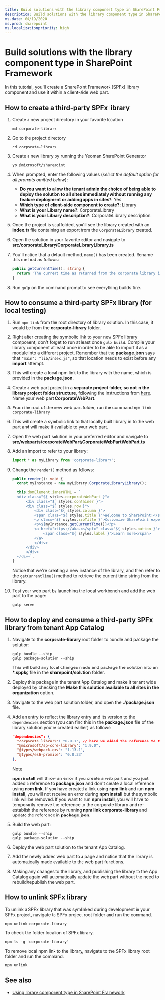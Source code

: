 ```yaml
---
title: Build solutions with the library component type in SharePoint Framework
description: Build solutions with the library component type in SharePoint Framework
ms.date: 06/19/2020
ms.prod: sharepoint
ms.localizationpriority: high
---
```


# Build solutions with the library component type in SharePoint Framework

In this tutorial, you'll create a SharePoint Framework (SPFx) library component and use it within a client-side web part.

## How to create a third-party SPFx library

1. Create a new project directory in your favorite location

    ```console
    md corporate-library
    ```

1. Go to the project directory

    ```console
    cd corporate-library
    ```

1. Create a new library by running the Yeoman SharePoint Generator

    ```console
    yo @microsoft/sharepoint
    ```

1. When prompted, enter the following values (*select the default option for all prompts omitted below*):

    - **Do you want to allow the tenant admin the choice of being able to deploy the solution to all sites immediately without running any feature deployment or adding apps in sites?**: Yes
    - **Which type of client-side component to create?**: Library
    - **What is your Library name?**: CorporateLibrary
    - **What is your Library description?**: CorporateLibrary description

1. Once the project is scaffolded, you'll see the library created with an **index.ts** file containing an export from the `CorporateLibrary` created.
1. Open the solution in your favorite editor and navigate to **src/corporateLibrary/CorporateLibraryLibrary.ts**
1. You'll notice that a default method, `name()` has been created. Rename this method as follows:

    ```typescript
    public getCurrentTime(): string {
      return 'The current time as returned from the corporate library is ' + new Date().toTimeString();
    }
    ```

1. Run `gulp` on the command prompt to see everything builds fine.

## How to consume a third-party SPFx library (for local testing)

1. Run `npm link` from the root directory of library solution. In this case, it would be from the **corporate-library** folder.
1. Right after creating the symbolic link to your new SPFx library component, don't forget to run at least once `gulp build`. Compile your library component at least once in order to be able to import it as a module into a different project. Remember that the **package.json** says that `"main": "lib/index.js"`, so that location needs to exist before any **import** attempt.
1. This will create a local npm link to the library with the name, which is provided in the **package.json**.
1. Create a web part project in a **separate project folder, so not in the library project folder structure**, following the instructions from [here](https://docs.microsoft.com/sharepoint/dev/spfx/web-parts/get-started/build-a-hello-world-web-part#to-create-a-new-web-part-project). Name your web part **CorporateWebPart**.
1. From the root of the new web part folder, run the command `npm link corporate-library`
1. This will create a symbolic link to that locally built library in to the web part and will make it available to your web part.
1. Open the web part solution in your preferred editor and navigate to **src/webparts/corporateWebPart/CorporateWebPartWebPart.ts**
1. Add an import to refer to your library:

    ```typescript
    import * as myLibrary from 'corporate-library';
    ```

1. Change the `render()` method as follows:

    ```typescript
    public render(): void {
      const myInstance = new myLibrary.CorporateLibraryLibrary();

      this.domElement.innerHTML = `
      <div class="${ styles.corporateWebPart }">
          <div class="${ styles.container }">
          <div class="${ styles.row }">
              <div class="${ styles.column }">
              <span class="${ styles.title }">Welcome to SharePoint!</span>
              <p class="${ styles.subTitle }">Customize SharePoint experiences using Web Parts.</p>
              <p>${myInstance.getCurrentTime()}</p>
              <a href="https://aka.ms/spfx" class="${ styles.button }">
                  <span class="${ styles.label }">Learn more</span>
              </a>
              </div>
          </div>
          </div>
      </div>`;
    }
    ```

    Notice that we're creating a new instance of the library, and then refer to the `getCurrentTime()` method to retrieve the current time string from the library.

1. Test your web part by launching the local workbench and add the web part to the page:

    ```console
    gulp serve
    ```

## How to deploy and consume a third-party SPFx library from tenant App Catalog

1. Navigate to the **corporate-library** root folder to bundle and package the solution:

    ```console
    gulp bundle --ship
    gulp package-solution --ship
    ```

    This will build any local changes made and package the solution into an **\*.sppkg** file in the **sharepoint/solution** folder.

1. Deploy this package in the tenant App Catalog and make it tenant wide deployed by checking the **Make this solution available to all sites in the organization** option.
1. Navigate to the web part solution folder, and open the **./package.json** file.
1. Add an entry to reflect the library entry and its version to the `dependencies` section (you can find this in the **package.json** file of the library solution you're created earlier) as follows:

    ```json
    "dependencies": {
      "corporate-library": "0.0.1", // here we added the reference to the library
      "@microsoft/sp-core-library": "1.9.0",
      "@types/webpack-env": "1.13.1",
      "@types/es6-promise": "0.0.33"
    },
    ```

    > [!NOTE]
    > **npm install** will throw an error if you create a web part and you just added a reference to **package.json** and don't create a local reference using **npm link**. If you have created a link using **npm link** and run **npm install**, you will not receive an error during **npm install** but the symbolic link will be removed. If you want to run **npm install**, you will have to temporarily remove the reference to the corporate library and re-establish the reference by running **npm link corporate-library** and update the reference in **package.json**.

1. Build the web part:

    ```console
    gulp bundle --ship
    gulp package-solution --ship
    ```

1. Deploy the web part solution to the tenant App Catalog.
1. Add the newly added web part to a page and notice that the library is automatically made available to the web part functions.
1. Making any changes to the library, and publishing the library to the App Catalog again will automatically update the web part without the need to rebuild/republish the web part.

## How to unlink SPFx library

To unlink a SPFx library that was symlinked during development in your SPFx project, navigate to SPFx project root folder and run the command.

```console
npm unlink corporate-library
```

To check the folder location of SPFx library.

```console
npm ls -g 'corporate-library'
```

To remove local npm link to the library, navigate to the SPFx library root folder and run the command.

```console
npm unlink
```

## See also

- [Using library component type in SharePoint Framework](./library-component-overview.md)

